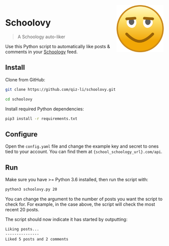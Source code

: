 <img src="icon.png" width= 150px align="right" />

# Schoolovy

> A Schoology auto-liker

Use this Python script to automatically like
posts & comments in your [Schoology](https://www.schoology.com/) feed.

## Install

Clone from GitHub:

```bash
git clone https://github.com/qiz-li/schoolovy.git
```

```bash
cd schoolovy
```

Install required Python dependencies:

```bash
pip3 install -r requirements.txt
```

## Configure

Open the `config.yaml` file and
change the example key and secret to ones tied to your account.
You can find them at `{school_schoology_url}.com/api`.

## Run

Make sure you have >= Python 3.6 installed, then run the script with:

```bash
python3 schoolovy.py 20
```

You can change the argument to the number of posts you want the script to check for.
For example, in the case above, the script will check the most recent 20 posts.

The script should now indicate it has started by outputting:

```
Liking posts...
---------------
Liked 5 posts and 2 comments
```
